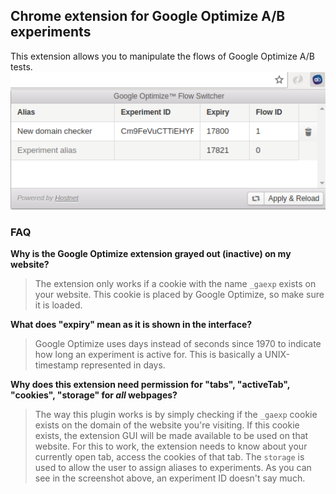 ## Chrome extension for Google Optimize A/B experiments

This extension allows you to manipulate the flows of Google Optimize A/B tests.
![](images/optimize-extension.png)
 
### FAQ

**Why is the Google Optimize extension grayed out (inactive) on my website?**
> The extension only works if a cookie with the name `_gaexp` exists on your website. This cookie is placed by Google
> Optimize, so make sure it is loaded.
 
**What does "expiry" mean as it is shown in the interface?**
> Google Optimize uses days instead of seconds since 1970 to indicate how long an experiment is active for.
> This is basically a UNIX-timestamp represented in days.

**Why does this extension need permission for "tabs", "activeTab", "cookies", "storage" for *all* webpages?**
> The way this plugin works is by simply checking if the `_gaexp` cookie exists on the domain of the website you're
> visiting. If this cookie exists, the extension GUI will be made available to be used on that website. For this to
> work, the extension needs to know about your currently open tab, access the cookies of that tab.
> The `storage` is used to allow the user to assign aliases to experiments. As you can see in the screenshot above, an
> experiment ID doesn't say much.
